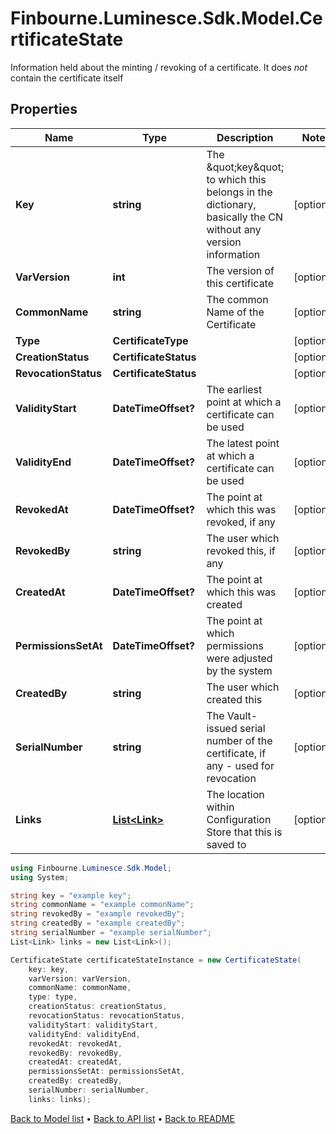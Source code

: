 # Finbourne.Luminesce.Sdk.Model.CertificateState
Information held about the minting / revoking of a certificate.  It does *not* contain the certificate itself

## Properties

Name | Type | Description | Notes
------------ | ------------- | ------------- | -------------
**Key** | **string** | The \&quot;key\&quot; to which this belongs in the dictionary,  basically the CN without any version information | [optional] 
**VarVersion** | **int** | The version of this certificate | [optional] 
**CommonName** | **string** | The common Name of the Certificate | [optional] 
**Type** | **CertificateType** |  | [optional] 
**CreationStatus** | **CertificateStatus** |  | [optional] 
**RevocationStatus** | **CertificateStatus** |  | [optional] 
**ValidityStart** | **DateTimeOffset?** | The earliest point at which a certificate can be used | [optional] 
**ValidityEnd** | **DateTimeOffset?** | The latest point at which a certificate can be used | [optional] 
**RevokedAt** | **DateTimeOffset?** | The point at which this was revoked, if any | [optional] 
**RevokedBy** | **string** | The user which revoked this, if any | [optional] 
**CreatedAt** | **DateTimeOffset?** | The point at which this was created | [optional] 
**PermissionsSetAt** | **DateTimeOffset?** | The point at which permissions were adjusted by the system | [optional] 
**CreatedBy** | **string** | The user which created this | [optional] 
**SerialNumber** | **string** | The Vault-issued serial number of the certificate, if any - used for revocation | [optional] 
**Links** | [**List&lt;Link&gt;**](Link.md) | The location within Configuration Store that this is saved to | [optional] 

```csharp
using Finbourne.Luminesce.Sdk.Model;
using System;

string key = "example key";
string commonName = "example commonName";
string revokedBy = "example revokedBy";
string createdBy = "example createdBy";
string serialNumber = "example serialNumber";
List<Link> links = new List<Link>();

CertificateState certificateStateInstance = new CertificateState(
    key: key,
    varVersion: varVersion,
    commonName: commonName,
    type: type,
    creationStatus: creationStatus,
    revocationStatus: revocationStatus,
    validityStart: validityStart,
    validityEnd: validityEnd,
    revokedAt: revokedAt,
    revokedBy: revokedBy,
    createdAt: createdAt,
    permissionsSetAt: permissionsSetAt,
    createdBy: createdBy,
    serialNumber: serialNumber,
    links: links);
```

[Back to Model list](../README.md#documentation-for-models) &#8226; [Back to API list](../README.md#documentation-for-api-endpoints) &#8226; [Back to README](../README.md)

